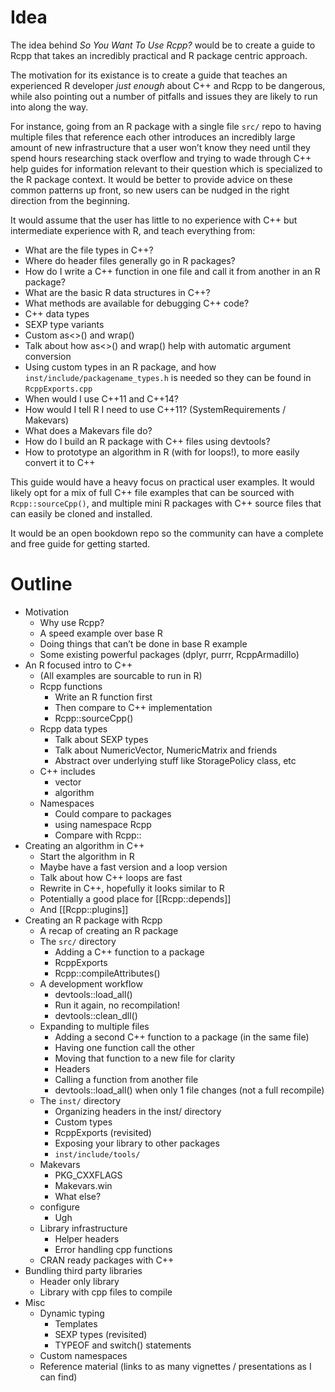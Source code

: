 
<!-- README.md is generated from README.Rmd. Please edit that file -->

# Idea

The idea behind *So You Want To Use Rcpp?* would be to create a guide to
Rcpp that takes an incredibly practical and R package centric approach.

The motivation for its existance is to create a guide that teaches an
experienced R developer *just enough* about C++ and Rcpp to be
dangerous, while also pointing out a number of pitfalls and issues they
are likely to run into along the way.

For instance, going from an R package with a single file `src/` repo to
having multiple files that reference each other introduces an incredibly
large amount of new infrastructure that a user won’t know they need
until they spend hours researching stack overflow and trying to wade
through C++ help guides for information relevant to their question which
is specialized to the R package context. It would be better to provide
advice on these common patterns up front, so new users can be nudged in
the right direction from the beginning.

It would assume that the user has little to no experience with C++ but
intermediate experience with R, and teach everything from:

  - What are the file types in C++?
  - Where do header files generally go in R packages?
  - How do I write a C++ function in one file and call it from another
    in an R package?
  - What are the basic R data structures in C++?
  - What methods are available for debugging C++ code?
  - C++ data types
  - SEXP type variants
  - Custom as\<\>() and wrap()
  - Talk about how as\<\>() and wrap() help with automatic argument
    conversion
  - Using custom types in an R package, and how
    `inst/include/packagename_types.h` is needed so they can be found in
    `RcppExports.cpp`
  - When would I use C++11 and C++14?
  - How would I tell R I need to use C++11? (SystemRequirements /
    Makevars)
  - What does a Makevars file do?
  - How do I build an R package with C++ files using devtools?
  - How to prototype an algorithm in R (with for loops\!), to more
    easily convert it to C++

This guide would have a heavy focus on practical user examples. It would
likely opt for a mix of full C++ file examples that can be sourced with
`Rcpp::sourceCpp()`, and multiple mini R packages with C++ source files
that can easily be cloned and installed.

It would be an open bookdown repo so the community can have a complete
and free guide for getting started.

# Outline

  - Motivation
      - Why use Rcpp?
      - A speed example over base R
      - Doing things that can’t be done in base R example
      - Some existing powerful packages (dplyr, purrr, RcppArmadillo)
  - An R focused intro to C++
      - (All examples are sourcable to run in R)
      - Rcpp functions
          - Write an R function first
          - Then compare to C++ implementation
          - Rcpp::sourceCpp()
      - Rcpp data types
          - Talk about SEXP types
          - Talk about NumericVector, NumericMatrix and friends
          - Abstract over underlying stuff like StoragePolicy class, etc
      - C++ includes
          - vector
          - algorithm
      - Namespaces
          - Could compare to packages
          - using namespace Rcpp
          - Compare with Rcpp::
  - Creating an algorithm in C++
      - Start the algorithm in R
      - Maybe have a fast version and a loop version
      - Talk about how C++ loops are fast
      - Rewrite in C++, hopefully it looks similar to R
      - Potentially a good place for \[\[Rcpp::depends\]\]
      - And \[\[Rcpp::plugins\]\]
  - Creating an R package with Rcpp
      - A recap of creating an R package
      - The `src/` directory
          - Adding a C++ function to a package
          - RcppExports
          - Rcpp::compileAttributes()
      - A development workflow
          - devtools::load\_all()
          - Run it again, no recompilation\!
          - devtools::clean\_dll()
      - Expanding to multiple files
          - Adding a second C++ function to a package (in the same file)
          - Having one function call the other
          - Moving that function to a new file for clarity
          - Headers
          - Calling a function from another file
          - devtools::load\_all() when only 1 file changes (not a full
            recompile)
      - The `inst/` directory
          - Organizing headers in the inst/ directory
          - Custom types
          - RcppExports (revisited)
          - Exposing your library to other packages
          - `inst/include/tools/`
      - Makevars
          - PKG\_CXXFLAGS
          - Makevars.win
          - What else?
      - configure
          - Ugh
      - Library infrastructure
          - Helper headers
          - Error handling cpp functions
      - CRAN ready packages with C++
  - Bundling third party libraries
      - Header only library
      - Library with cpp files to compile
  - Misc
      - Dynamic typing
          - Templates
          - SEXP types (revisited)
          - TYPEOF and switch() statements
      - Custom namespaces
      - Reference material (links to as many vignettes / presentations
        as I can find)
